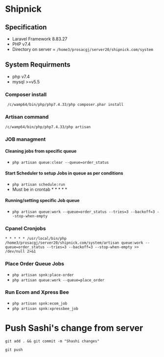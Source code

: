 # Shipnick

## Specification 
- Laravel Framework 8.83.27
- PHP v7.4
- Directory on server  = ```/home3/prosacgj/server20/shipnick.com/system```

## System Requirments
- php v7.4
- mysql >=v5.5

### Composer install
``` /c/wamp64/bin/php/php7.4.33/php composer.phar install```

### Artisan command
``` /c/wamp64/bin/php/php7.4.33/php artisan ```


### JOB managment 
#### Cleaning jobs from specific queue
- ```php artisan queue:clear --queue=order_status```

#### Start Scheduler to setup Jobs in queue as per conditions 
 - ``` php artisan schedule:run ```
 - Must be in crontab * * * * *

#### Running/setting specific Job queue 
 - ``` php artisan queue:work --queue=order_status --tries=3 --backoff=3 --stop-when-empty ```

### Cpanel Cronjobs 
``` * * * * * /usr/local/bin/php /home3/prosacgj/server20/shipnick.com/system/artisan queue:work --queue=order_status --tries=3 --backoff=3 --stop-when-empty >> /dev/null 2>&1 ```


### Place Order Queue Jobs
- ```php artisan spnk:place-order```
- ```php artisan queue:work --queue=place_order```

### Run Ecom and Xpress Bee
- ```php artisan spnk:ecom_job```
- ```php artisan spnk:xpressbee_job```


 # Push Sashi's change from server
``` git add . && git commit -m "Shashi changes" ```

``` git push ```
